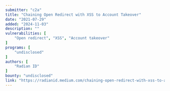 ```yaml
---
submitter: "c2a"
title: "Chaining Open Redirect with XSS to Account Takeover"
date: "2021-07-29"
added: "2024-11-03"
description: ""
vulnerabilities: [
    "Open redirect", "XSS", "Account takeover"
]
programs: [
    "undisclosed"
]
authors: [
    "Radian ID"
]
bounty: "undisclosed"
link: "https://radianid.medium.com/chaining-open-redirect-with-xss-to-account-takeover-36acf218a6d5"
---
```




